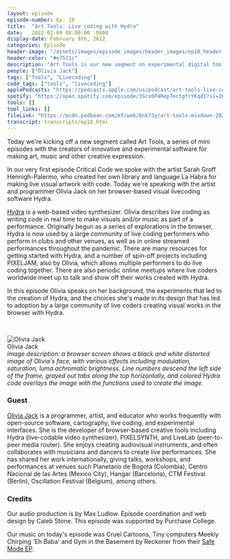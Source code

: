 ```yaml
---
layout: episode
episode-number: Ep. 10
title:  "Art Tools: Live coding with Hydra"
date:   2022-02-09 08:00:00 -0400
display-date: February 9th, 2022
categories: Episode
header-image: "/assets/images/episode_images/header_images/ep10_header.jpg"
header-color: "#e7511c"
description: "Art Tools is our new segment on experimental digital tools of creation. We speak with Olivia Jack on her browser-based visual live coding synthesizer called Hydra." 
people: ["Olivia Jack"]
tags: ["Tools", "Livecoding"]
code_tags: ["tools", "livecoding"]
applePodcasts: "https://podcasts.apple.com/us/podcast/art-tools-live-coding-with-hydra/id1536778522?i=1000550649164"
spotify: "https://open.spotify.com/episode/3Scx0P4Rep7ectgfrYKqdI?si=2673708e58ab467a"
tools: []
tool_links: []
fileLink: "https://mcdn.podbean.com/mf/web/8nk73y/art-tools-mixdown-2022-02-07.mp3"
transcript: transcripts/ep10.html
---
```


Today we're kicking off a new segment called Art Tools, a series of mini episodes with the creators of innovative and experimental software for making art, music and other creative expression.

In our very first episode Critical Code we spoke with the artist Sarah Groff Hennigh-Palermo, who created her own library and language La Habra for making live visual artwork with code. Today we're speaking with the artist and programmer Olivia Jack on her browser-based visual livecoding software Hydra.

[Hydra](https://hydra-editor.glitch.me/) is a web-based video synthesizer. Olivia describes live coding as writing code in real time to make visuals and/or music as part of a performance. Originally begun as a series of explorations in the browser, Hydra is now used by a large community of live coding performers who perform in clubs and other venues, as well as in online streamed performances throughout the pandemic. There are many resources for getting started with Hydra, and a number of spin-off projects including PIXELJAM, also by Olivia, which allows multiple performers to do live coding together. There are also periodic online meetups where live coders worldwide meet up to talk and show off their works created with Hydra.

In this episode Olivia speaks on her background, the experiments that led to the creation of Hydra, and the choices she's made in its design that has led to adoption by a large community of live coders creating visual works in the browser with Hydra.

<br>

![Olivia Jack]({{site.baseurl}}/assets/images/olivia.jpg)  
Olivia Jack  
*image description: a browser screen shows a black and white distorted image of Olivia's face, with various effects including modulation, saturation, luma achromatic brightness. Line numbers descend the left side of the frame, grayed out tabs along the top horizontally, and colored Hydra code overlays the image with the functions used to create the image.*  

### Guest

<a href="https://ojack.xyz/" alt="Olivia Jack website" class="nameTag">Olivia Jack</a> is a programmer, artist, and educator who works frequently with open-source software, cartography, live coding, and experimental interfaces. She is the developer of browser-based creative tools including Hydra (live-codable video synthesizer), PIXELSYNTH,  and LiveLab (peer-to-peer media router). She enjoys creating audiovisual instruments, and often collaborates with musicians and dancers to create live performances.  She has shared her work internationally, giving talks, workshops, and performances at venues such Planetario de Bogotá (Colombia), Centro Nacional de las Artes (Mexico City), Hangar (Barcelona), CTM Festival (Berlin), Oscillation Festival (Belgium), among others. 

### Credits

Our audio production is by Max Ludlow. Episode coordination and web design by Caleb Stone. This episode was supported by Purchase College.

Our music on today's episode was Cruel Cartoons, Tiny computers Meekly Chirping 'Eh Baba' and Gym in the Basement by Reckoner from their [Safe Mode EP](https://calculatora.bandcamp.com/album/safe-mode-ep). 

